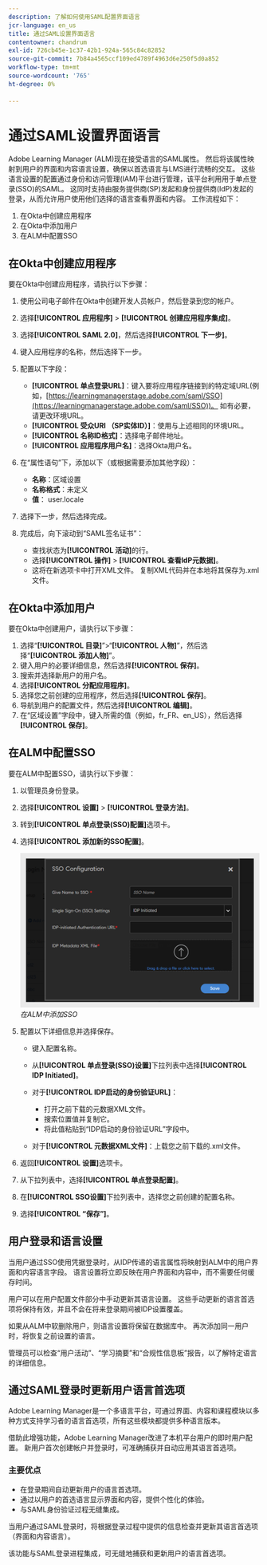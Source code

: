 ```yaml
---
description: 了解如何使用SAML配置界面语言
jcr-language: en_us
title: 通过SAML设置界面语言
contentowner: chandrum
exl-id: 726cb45e-1c37-42b1-924a-565c84c82852
source-git-commit: 7b84a4565ccf109ed4789f4963d6e250f5d0a852
workflow-type: tm+mt
source-wordcount: '765'
ht-degree: 0%

---
```


# 通过SAML设置界面语言

Adobe Learning Manager (ALM)现在接受语言的SAML属性。 然后将该属性映射到用户的界面和内容语言设置，确保以首选语言与LMS进行流畅的交互。 这些语言设置的配置通过身份和访问管理(IAM)平台进行管理，该平台利用用于单点登录(SSO)的SAML。 这同时支持由服务提供商(SP)发起和身份提供商(IdP)发起的登录，从而允许用户使用他们选择的语言查看界面和内容。 工作流程如下：

1. 在Okta中创建应用程序
2. 在Okta中添加用户
3. 在ALM中配置SSO

## 在Okta中创建应用程序

要在Okta中创建应用程序，请执行以下步骤：

1. 使用公司电子邮件在Okta中创建开发人员帐户，然后登录到您的帐户。
2. 选择&#x200B;**[!UICONTROL 应用程序]** > **[!UICONTROL 创建应用程序集成]**。
3. 选择&#x200B;**[!UICONTROL SAML 2.0]**，然后选择&#x200B;**[!UICONTROL 下一步]**。
4. 键入应用程序的名称，然后选择下一步。
5. 配置以下字段：

   * **[!UICONTROL 单点登录URL]**：键入要将应用程序链接到的特定域URL(例如，[https://learningmanagerstage.adobe.com/saml/SSO](https://learningmanagerstage.adobe.com/saml/SSO))。 如有必要，请更改环境URL。
   * **[!UICONTROL 受众URI （SP实体ID）]**：使用与上述相同的环境URL。
   * **[!UICONTROL 名称ID格式]**：选择电子邮件地址。
   * **[!UICONTROL 应用程序用户名]**：选择Okta用户名。

6. 在“属性语句”下，添加以下（或根据需要添加其他字段）：
   * **名称**：区域设置
   * **名称格式**：未定义
   * **值**： user.locale

7. 选择下一步，然后选择完成。
8. 完成后，向下滚动到“SAML签名证书”：

   * 查找状态为&#x200B;**[!UICONTROL 活动]**&#x200B;的行。
   * 选择&#x200B;**[!UICONTROL 操作]** > **[!UICONTROL 查看IdP元数据]**。
   * 这将在新选项卡中打开XML文件。 复制XML代码并在本地将其保存为.xml文件。

## 在Okta中添加用户

要在Okta中创建用户，请执行以下步骤：

1. 选择“**[!UICONTROL 目录]**”>“**[!UICONTROL 人物]**”，然后选择“**[!UICONTROL 添加人物]**”。
2. 键入用户的必要详细信息，然后选择&#x200B;**[!UICONTROL 保存]**。
3. 搜索并选择新用户的用户名。
4. 选择&#x200B;**[!UICONTROL 分配应用程序]**。
5. 选择您之前创建的应用程序，然后选择&#x200B;**[!UICONTROL 保存]**。
6. 导航到用户的配置文件，然后选择&#x200B;**[!UICONTROL 编辑]**。
7. 在“区域设置”字段中，键入所需的值（例如，fr_FR、en_US），然后选择&#x200B;**[!UICONTROL 保存]**。

## 在ALM中配置SSO

要在ALM中配置SSO，请执行以下步骤：

1. 以管理员身份登录。
2. 选择&#x200B;**[!UICONTROL 设置]** > **[!UICONTROL 登录方法]**。
3. 转到&#x200B;**[!UICONTROL 单点登录(SSO)配置]**&#x200B;选项卡。
4. 选择&#x200B;**[!UICONTROL 添加新的SSO配置]**。

   ![](assets/sso-add.PNG)
   _在ALM中添加SSO_

5. 配置以下详细信息并选择保存。
   * 键入配置名称。
   * 从&#x200B;**[!UICONTROL 单点登录(SSO)设置]**&#x200B;下拉列表中选择&#x200B;**[!UICONTROL IDP Initiated]**。
   * 对于&#x200B;**[!UICONTROL IDP启动的身份验证URL]**：

      * 打开之前下载的元数据XML文件。
      * 搜索位置值并复制它。
      * 将此值粘贴到“IDP启动的身份验证URL”字段中。

   * 对于&#x200B;**[!UICONTROL 元数据XML文件]**：上载您之前下载的.xml文件。

6. 返回&#x200B;**[!UICONTROL 设置]**&#x200B;选项卡。
7. 从下拉列表中，选择&#x200B;**[!UICONTROL 单点登录配置]**。
8. 在&#x200B;**[!UICONTROL SSO设置]**&#x200B;下拉列表中，选择您之前创建的配置名称。
9. 选择&#x200B;**[!UICONTROL “保存”]**。

## 用户登录和语言设置

当用户通过SSO使用凭据登录时，从IDP传递的语言属性将映射到ALM中的用户界面和内容语言字段。 语言设置将立即反映在用户界面和内容中，而不需要任何缓存时间。

用户可以在用户配置文件部分中手动更新其语言设置。 这些手动更新的语言首选项将保持有效，并且不会在将来登录期间被IDP设置覆盖。

如果从ALM中软删除用户，则语言设置将保留在数据库中。 再次添加同一用户时，将恢复之前设置的语言。

管理员可以检查“用户活动”、“学习摘要”和“合规性信息板”报告，以了解特定语言的详细信息。

## 通过SAML登录时更新用户语言首选项

Adobe Learning Manager是一个多语言平台，可通过界面、内容和课程模块以多种方式支持学习者的语言首选项，所有这些模块都提供多种语言版本。

借助此增强功能，Adobe Learning Manager改进了本机平台用户的即时用户配置。 新用户首次创建帐户并登录时，可准确捕获并自动应用其语言首选项。

### 主要优点

* 在登录期间自动更新用户的语言首选项。
* 通过以用户的首选语言显示界面和内容，提供个性化的体验。
* 与SAML身份验证过程无缝集成。

当用户通过SAML登录时，将根据登录过程中提供的信息检查并更新其语言首选项（界面和内容语言）。

该功能与SAML登录进程集成，可无缝地捕获和更新用户的语言首选项。
